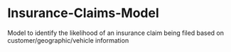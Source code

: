 # Insurance-Claims-Model
Model to identify the likelihood of an insurance claim being filed based on customer/geographic/vehicle information
